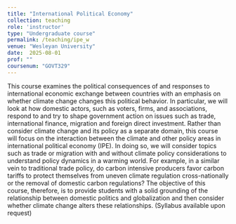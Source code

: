 ```yaml
---
title: "International Political Economy"
collection: teaching
role: 'instructor'
type: "Undergraduate course"
permalink: /teaching/ipe_w
venue: "Wesleyan University"
date:  2025-08-01
prof: ""
coursenum: "GOVT329"
---
```

This course examines the political consequences of and responses to international economic exchange between countries with an emphasis on whether climate change changes this political behavior. In particular, we will look at how domestic actors, such as voters, firms, and associations, respond to and try to shape government action on issues such as trade, international finance, migration and foreign direct investment. Rather than consider climate change and its policy as a separate domain, this course will focus on the interaction between the climate and other policy areas in international political economy (IPE). In doing so, we will consider topics such as trade or migration with and without climate policy considerations to understand policy dynamics in a warming world. For example, in a similar vein to traditional trade policy, do carbon intensive producers favor carbon tariffs to protect themselves  from uneven climate regulation cross-nationally or the removal of domestic carbon regulations? The objective of this course, therefore, is to provide students with a solid grounding of the relationship between domestic politics and globalization and then consider whether climate change alters these relationships. (Syllabus available upon request)
